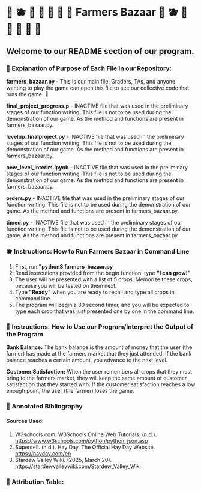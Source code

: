 # 🍓 🫐 🍰 🥕 🥦 🍞 🍎 Farmers Bazaar 🍓 🫐 🍰 🥕 🥦 🍞 🍎
## Welcome to our README section of our program. 


### 🍓 Explanation of Purpose of Each File in our Repository: 

**farmers_bazaar.py** - This is our main file. Graders, TAs, and anyone wanting to play the game can open this file to see our collective code that runs the game. 🍰

**final_project_progress.p** - INACTIVE file that was used in the preliminary stages of our function writing. This file is not to be used during the demonstration of our game. As the method and functions are present in farmers_bazaar.py.

**levelup_finalproject.py** - INACTIVE file that was used in the preliminary stages of our function writing. This file is not to be used during the demonstration of our game. As the method and functions are present in farmers_bazaar.py.

**new_level_interim.ipynb** - INACTIVE file that was used in the preliminary stages of our function writing. This file is not to be used during the demonstration of our game. As the method and functions are present in farmers_bazaar.py.

**orders.py** - INACTIVE file that was used in the preliminary stages of our function writing. This file is not to be used during the demonstration of our game. As the method and functions are present in farmers_bazaar.py.

**timed.py** - INACTIVE file that was used in the preliminary stages of our function writing. This file is not to be used during the demonstration of our game. As the method and functions are present in farmers_bazaar.py.


### 🫐 **Instructions:** How to Run Farmers Bazaar in Command Line
1. First, run **"python3 farmers_bazaar.py**
2. Read instrcutions provided from the begin function. type **"I can grow!"**
3. The user will be presented with a list of 5 crops. Memorize these crops, because you will be tested on them next. 
4. Type **"Ready"** when you are ready to recall and type all crops in command line. 
5. The program will begin a 30 second timer, and you will be expected to type each crop that was just presented one by one in the command line. 


### 🥬 **Instructions:** How to Use our Program/Interpret the Output of the Program
**Bank Balance:** The bank balance is the amount of money that the user (the farmer) has made at the farmers market that they just attended. If the bank balance reaches a certain amount, you advance to the next level. 

**Customer Satisfaction:** When the user remembers all crops that they must bring to the farmers market, they will keep the same amount of customer satisfaction that they started with. If the customer satisfaction reaches a low enough point, the user (the farmer) loses the game. 


### 🥕 Annotated Bibliography
 #### Sources Used:
 1. W3schools.com. W3Schools Online Web Tutorials. (n.d.). https://www.w3schools.com/python/python_json.asp
 2. Supercell. (n.d.). Hay Day. The Official Hay Day Website. https://hayday.com/en
 3. Stardew Valley Wiki. (2025, March 20). https://stardewvalleywiki.com/Stardew_Valley_Wiki 


### 🍎 Attribution Table: 
   
